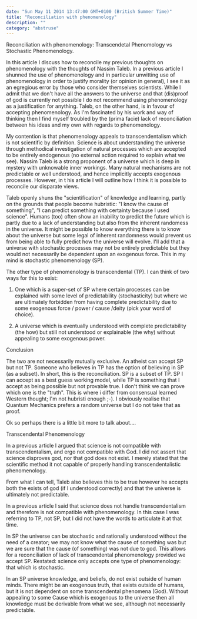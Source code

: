 ```yaml
---
date: "Sun May 11 2014 13:47:00 GMT+0100 (British Summer Time)"
title: "Reconciliation with phenomenology"
description: ""
category: "abstruse"
---
```

Reconciliation with phenomenology: Transcendetal Phenomology vs Stochastic Phenomenology.

In this article I discuss how to reconcile my previous thoughts on phenomenology with the thoughts of Nassim Taleb. In a previous article I shunned the use of phenomenology and in particular unwitting use of phenomenology in order to justify morality (or opinion in general), I see it as an egregious error by those who consider themselves scientists. While I admit that we don't have all the answers to the universe and that (dis)proof of god is currently not possible I do not recommend using phenomenology as a justification for anything. Taleb, on the other hand, is in favour of accepting phenomenology. As I'm fascinated by his work and way of thinking then I find myself troubled by the (prima facie) lack of reconciliation between his ideas and my own with regards to phenomenology.

My contention is that phenomenology appeals to transcendentalism which is not scientific by definition. Science is about understanding the universe through methodical investigation of natural processes which are accepted to be entirely endogenous (no external action required to explain what we see). Nassim Taleb is a strong proponent of a universe which is deep in mystery with unknowable inner workings. Many natural mechanisms are not predictable or well understood, and hence implicitly accepts exogenous processes. However, in t his article I will outline how I think it is possible to reconcile our disparate views.

Taleb openly shuns the "scientification" of knowledge and learning, partly on the grounds that people become hubristic: "I know the cause of something", "I can predict something with certainty because I used science". Humans (too) often show an inability to predict the future which is partly due to a lack of understanding but also from the inherent randomess in the universe. It might be possible to know everything there is to know about the universe but some legal of inherent randomness would prevent us from being able to fully predict how the universe will evolve. I'll add that a universe with stochastic processes may not be entirely predictable but they would not necessarily be dependent upon an exogenous force. This in my mind is stochastic phenomenology (SP).

The other type of phenomenology is transcendental (TP). I can think of two ways for this to exist:

1) One which is a super-set of SP where certain processes can be explained with some level of predictability (stochasticity) but where we are ultimately forbidden from having complete predictability due to some exogenous force / power / cause /deity (pick your word of choice).

2) A universe which is eventually understood with complete predictability (the how) but still not understood or explainable (the why) without appealing to some exogenous power.

Conclusion

The two are not necessarily mutually exclusive. An atheist can accept SP but not TP. Someone who believes in TP has the option of believing in SP (as a subset). In short, this is the reconciliation. SP is a subset of TP. SP I can accept as a best guess working model, while TP is something that I accept as being possible but not provable true. I don't think we can prove which one is the "truth". This is where i differ from consensual learned Western thought; I'm not hubristi enough ;-). I obviously realise that Quantum Mechanics prefers a random universe but I do not take that as proof.

Ok so perhaps there is a little bit more to talk about....

Transcendental Phenomenology

In a previous article I argued that science is not compatible with transcendentalism, and ergo not compatible with God. I did not assert that science disproves god, nor that god does not exist. I merely stated that the scientific method it not capable of properly handling transcendentalistic phenomenology.

From what I can tell, Taleb also believes this to be true however he accepts both the exists of god (if I understood correctly) and that the universe is ultimately not predictable.

In a previous article I said that science does not handle transcendentalism and therefore is not compatible with phenomenology. In this case I was referring to TP, not SP, but I did not have the words to articulate it at that time.

In SP the universe can be stochastic and rationally understood without the need of a creator; we may not know what the cause of something was but we are sure that the cause (of something) was not due to god. This allows for a reconciliation of lack of transcendental phenomenology provided we accept SP. Restated: science only accepts one type of phenomenology: that which is stochastic.

In an SP universe knowledge, and beliefs, do not exist outside of human minds. There might be an exogenous truth, that exists outside of humans, but it is not dependent on some transcendental phenomena (God). Without appealing to some Cause which is exogenous to the universe then all knowledge must be derivable from what we see, although not necessarily predictable.